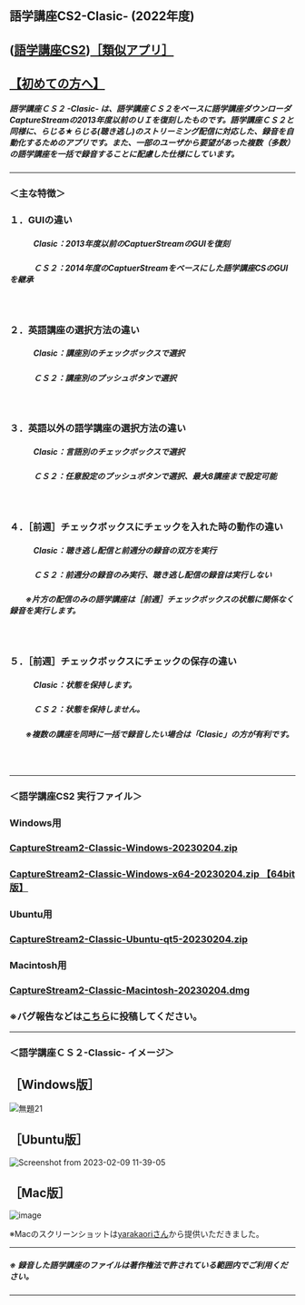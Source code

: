 ## 語学講座CS2-Clasic- (2022年度)    
## ([語学講座CS2](https://csreviser.github.io/CaptureStream2/))[［類似アプリ］](https://csreviser.github.io/CaptureStream2/application)          
## [【初めての方へ】](https://csreviser.github.io/CaptureStream2/introduction)
##### 語学講座ＣＳ２ -Clasic- は、語学講座ＣＳ２をベースに語学講座ダウンローダCaptureStreamの2013年度以前のＵＩを復刻したものです。語学講座ＣＳ２と同様に、らじる★らじる(聴き逃し)のストリーミング配信に対応した、録音を自動化するためのアプリです。また、一部のユーザから要望があった複数（多数）の語学講座を一括で録音することに配慮した仕様にしています。
***
### ＜主な特徴＞
### １．GUIの違い
##### 　　　Clasic：2013年度以前のCaptuerStreamのGUIを復刻
##### 　　　ＣＳ２：2014年度のCaptuerStreamをベースにした語学講座CSのGUIを継承
##### 　
### ２．英語講座の選択方法の違い
##### 　　　Clasic：講座別のチェックボックスで選択
##### 　　　ＣＳ２：講座別のプッシュボタンで選択
##### 　
### ３．英語以外の語学講座の選択方法の違い
##### 　　　Clasic：言語別のチェックボックスで選択
##### 　　　ＣＳ２：任意設定のプッシュボタンで選択、最大8講座まで設定可能
##### 　
### ４．［前週］チェックボックスにチェックを入れた時の動作の違い
##### 　　　Clasic：聴き逃し配信と前週分の録音の双方を実行
##### 　　　ＣＳ２：前週分の録音のみ実行、聴き逃し配信の録音は実行しない
##### 　　※片方の配信のみの語学講座は［前週］チェックボックスの状態に関係なく録音を実行します。　
##### 　
### ５．［前週］チェックボックスにチェックの保存の違い
##### 　　　Clasic：状態を保持します。
##### 　　　ＣＳ２：状態を保持しません。

##### 　　※複数の講座を同時に一括で録音したい場合は「Clasic」の方が有利です。
###    　　　　　　　        
***
### ＜語学講座CS2 実行ファイル＞
### Windows用
### [CaptureStream2-Classic-Windows-20230204.zip](https://github.com/CSReviser/CaptureStream2-Classic/releases/download/20230204/CaptureStream2-Classic-Windows-20230204.zip)
### [CaptureStream2-Classic-Windows-x64-20230204.zip 【64bit版】](https://github.com/CSReviser/CaptureStream2-Classic/releases/download/20230204/CaptureStream2-Classic-Windows-x64-20230204.zip) 　　　　　　　　　　　　　　　　　　
### Ubuntu用
### [CaptureStream2-Classic-Ubuntu-qt5-20230204.zip](https://github.com/CSReviser/CaptureStream2-Classic/releases/download/20230204/CaptureStream2-Classic-Ubuntu-qt5-20230204.zip)
### Macintosh用
### [CaptureStream2-Classic-Macintosh-20230204.dmg](https://github.com/CSReviser/CaptureStream2-Classic/releases/download/20230204/CaptureStream2-Classic-Macintosh-20230204.dmg)

### ※バグ報告などは[こちら](https://github.com/CSReviser/CaptureStream2-Classic/discussions/1)に投稿してください。
***
### ＜語学講座ＣＳ２-Classic-   イメージ＞
## ［Windows版］
![無題21](https://user-images.githubusercontent.com/46049273/215409469-60aa60a4-3057-4dcc-a838-bc416ce18d6c.png)
## ［Ubuntu版］
![Screenshot from 2023-02-09 11-39-05](https://user-images.githubusercontent.com/46049273/217703729-a7ae416f-f6d3-4a5c-bc55-1689e7d81ea9.png)
## ［Mac版］
![image](https://user-images.githubusercontent.com/46049273/217985608-3667070b-f8e2-4aea-8782-480ffe6f2b12.png)      

※Macのスクリーンショットは[yarakaoriさん](https://twitter.com/yarakaori/status/1623636285603860480?s=20&t=FsEDLZBWDJ84ZKhAXuV0kg)から提供いただきました。
***
##### ※ 録音した語学講座のファイルは著作権法で許されている範囲内でご利用ください。                     
*** 
